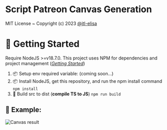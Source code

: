 # Script Patreon Canvas Generation

MIT License ~ Copyright (c) 2023 [@jtl-elisa](https://github.com/jtl-elisa/PatreonCanvasGeneration)

# 🚦 Getting Started

Require NodeJS >=v18.7.0.  This project uses NPM for dependencies and project management ([*Getting Started*](https://docs.npmjs.com/getting-started))

1. 📦 Setup env required variable: (coming soon...)
2. 📦 Install NodeJS, get this repository, and run the npm install command `npm install`
3. 🧨 Build src to dist (**compile TS to JS**) `npm run build`
 
## 🚀  Example:

![Canvas result](./.github/assets/image.png?raw=true)
